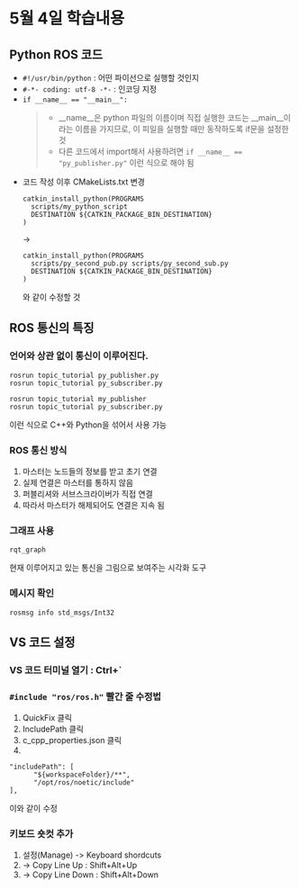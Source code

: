 # 5월 4일 학습내용
## Python ROS 코드
- ```#!/usr/bin/python``` : 어떤 파이선으로 실행할 것인지
- ```#-*- coding: utf-8 -*-```	: 인코딩 지정
- ```if __name__ == "__main__":```
  > - __name__은 python 파일의 이름이며 직접 실행한 코드는 __main__이라는 이름을 가지므로, 이 피일을 실행할 때만 동작하도록 if문을 설정한 것
  > - 다른 코드에서 import해서 사용하려면 ```if __name__ == "py_publisher.py"``` 이런 식으로 해야 됨
- 코드 작성 이후 CMakeLists.txt 변경
  ```
  catkin_install_python(PROGRAMS
    scripts/my_python_script
    DESTINATION ${CATKIN_PACKAGE_BIN_DESTINATION}
  )
  ```
  ->
  ```
  catkin_install_python(PROGRAMS
    scripts/py_second_pub.py scripts/py_second_sub.py
    DESTINATION ${CATKIN_PACKAGE_BIN_DESTINATION}
  )
  ```
  와 같이 수정할 것

## ROS 통신의 특징
### 언어와 상관 없이 통신이 이루어진다.
```
rosrun topic_tutorial py_publisher.py
rosrun topic_tutorial py_subscriber.py

rosrun topic_tutorial my_publisher
rosrun topic_tutorial py_subscriber.py
```
이런 식으로 C++와 Python을 섞어서 사용 가능

### ROS 통신 방식
1. 마스터는 노드들의 정보를 받고 초기 연결
2. 실제 연결은 마스터를 통하지 않음
3. 퍼블리셔와 서브스크라이버가 직접 연결
4. 따라서 마스터가 해제되어도 연결은 지속 됨

### 그래프 사용
```
rqt_graph
```
현재 이루어지고 있는 통신을 그림으로 보여주는 시각화 도구

### 메시지 확인
```
rosmsg info std_msgs/Int32
```

## VS 코드 설정
### VS 코드 터미널 열기 : Ctrl+`

### ```#include "ros/ros.h"``` 빨간 줄 수정법
1. QuickFix 클릭
2. IncludePath 클릭
3. c_cpp_properties.json 클릭
4. 
```
"includePath": [
      "${workspaceFolder}/**",
      "/opt/ros/noetic/include"
],
```
이와 같이 수정

### 키보드 숏컷 추가
1. 설정(Manage) -> Keyboard shordcuts 
2. -> Copy Line Up : Shift+Alt+Up
3. -> Copy Line Down : Shift+Alt+Down
